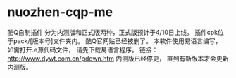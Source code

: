 # nuozhen-cqp-me
酷Q自制插件
分为内测版和正式版两种，正式版预计于4/10日上线。
插件cpk位于pack/[版本号]文件夹内。
酷Q官网贴已经被删了。
本软件使用易语言编写，
如需打开.e源代码文件，
请先下载易语言程序。
链接：http://www.dywt.com.cn/pdown.htm
内测版已经停更，
直到有新版本才会更新内测版。
